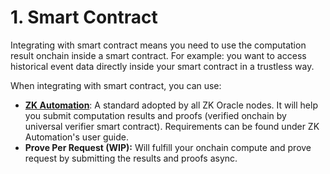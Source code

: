 # 1. Smart Contract

Integrating with smart contract means you need to use the computation result onchain inside a smart contract. For example: you want to access historical event data directly inside your smart contract in a trustless way.

When integrating with smart contract, you can use:

* [**ZK Automation**](../../../cle-standards/zk-oracle/zkautomation/): A standard adopted by all ZK Oracle nodes. It will help you submit computation results and proofs (verified onchain by universal verifier smart contract). Requirements can be found under ZK Automation's user guide.
* **Prove Per Request (WIP):** Will fulfill your onchain compute and prove request by submitting the results and proofs async.
